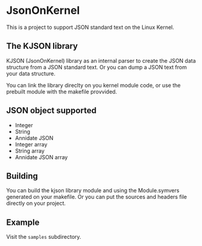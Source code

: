 # JsonOnKernel

This is a project to support JSON standard text on the Linux Kernel.

## The KJSON library

KJSON (JsonOnKernel) library as an internal parser to create the JSON data structure from a JSON standard text. Or you can dump a JSON text from your data structure.

You can link the library direclty on you kernel module code, or use the prebuilt module with the makefile provvided.

## JSON object supported

* Integer
* String
* Annidate JSON
* Integer array
* String array
* Annidate JSON array

## Building

You can build the kjson library module and using the Module.symvers generated on your makefile. Or you can put the sources and headers file directly on your project.

## Example

Visit the `samples` subdirectory.
